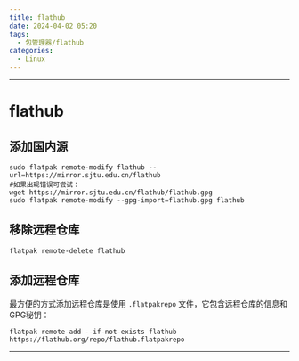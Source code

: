 ```yaml
---
title: flathub
date: 2024-04-02 05:20
tags:
  - 包管理器/flathub
categories:
  - Linux
---
```


---

# flathub
## 添加国内源
```shell
sudo flatpak remote-modify flathub --url=https://mirror.sjtu.edu.cn/flathub
#如果出现错误可尝试：
wget https://mirror.sjtu.edu.cn/flathub/flathub.gpg
sudo flatpak remote-modify --gpg-import=flathub.gpg flathub
```
## 移除远程仓库
```shell
flatpak remote-delete flathub
```
## 添加远程仓库
最方便的方式添加远程仓库是使用 `.flatpakrepo` 文件，它包含远程仓库的信息和GPG秘钥：
```shell
flatpak remote-add --if-not-exists flathub https://flathub.org/repo/flathub.flatpakrepo
```



---
